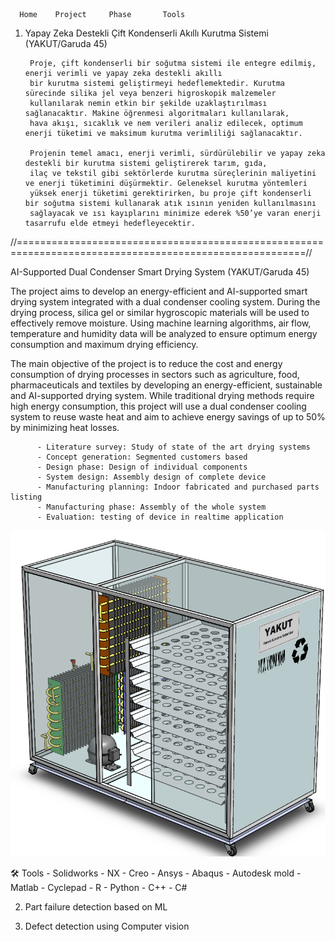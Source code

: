 
      Home    Project     Phase       Tools 
      
1. Yapay Zeka Destekli Çift Kondenserli Akıllı Kurutma Sistemi    (YAKUT/Garuda 45)

        Proje, çift kondenserli bir soğutma sistemi ile entegre edilmiş, enerji verimli ve yapay zeka destekli akıllı 
        bir kurutma sistemi geliştirmeyi hedeflemektedir. Kurutma sürecinde silika jel veya benzeri higroskopik malzemeler 
        kullanılarak nemin etkin bir şekilde uzaklaştırılması sağlanacaktır. Makine öğrenmesi algoritmaları kullanılarak, 
        hava akışı, sıcaklık ve nem verileri analiz edilecek, optimum enerji tüketimi ve maksimum kurutma verimliliği sağlanacaktır. 
        
        Projenin temel amacı, enerji verimli, sürdürülebilir ve yapay zeka destekli bir kurutma sistemi geliştirerek tarım, gıda, 
        ilaç ve tekstil gibi sektörlerde kurutma süreçlerinin maliyetini ve enerji tüketimini düşürmektir. Geleneksel kurutma yöntemleri 
        yüksek enerji tüketimi gerektirirken, bu proje çift kondenserli bir soğutma sistemi kullanarak atık ısının yeniden kullanılmasını 
        sağlayacak ve ısı kayıplarını minimize ederek %50’ye varan enerji tasarrufu elde etmeyi hedefleyecektir.
//========================================================================================================//

AI-Supported Dual Condenser Smart Drying System (YAKUT/Garuda 45)

The project aims to develop an energy-efficient and AI-supported smart drying system integrated with a dual condenser cooling system. During the 
drying process, silica gel or similar hygroscopic materials will be used to effectively remove moisture. Using machine learning algorithms, air flow, 
temperature and humidity data will be analyzed to ensure optimum energy consumption and maximum drying efficiency.

The main objective of the project is to reduce the cost and energy consumption of drying processes in sectors such as agriculture, food, pharmaceuticals 
and textiles by developing an energy-efficient, sustainable and AI-supported drying system. While traditional drying methods require high energy consumption, 
this project will use a dual condenser cooling system to reuse waste heat and aim to achieve energy savings of up to 50% by minimizing heat losses.
        
          - Literature survey: Study of state of the art drying systems 
          - Concept generation: Segmented customers based 
          - Design phase: Design of individual components 
          - System design: Assembly design of complete device 
          - Manufacturing planning: Indoor fabricated and purchased parts listing 
          - Manufacturing phase: Assembly of the whole system 
          - Evaluation: testing of device in realtime application 

![My Image](YAKUT1.png)

  
 🛠️ Tools
      - Solidworks 
      - NX 
      - Creo 
      - Ansys 
      - Abaqus 
      - Autodesk mold 
      - Matlab 
      - Cyclepad 
      - R 
      - Python 
      - C++ 
      - C# 
  
   2. Part failure detection based on ML</h3>
   3. Defect detection using Computer vision</h3>
  
   
       </div>
  </div>
</div>
